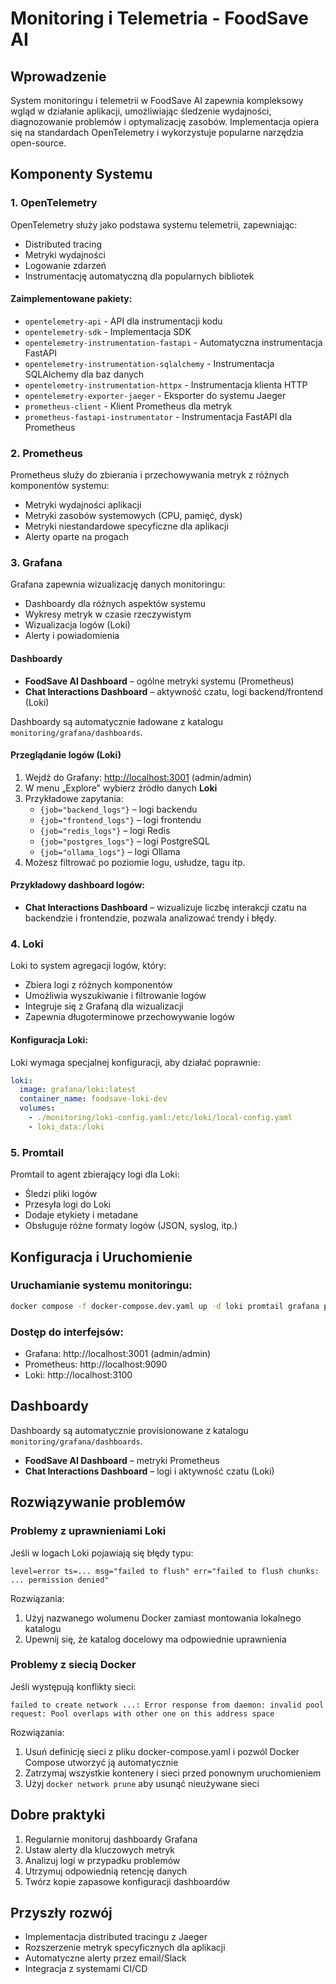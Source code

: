 # Monitoring i Telemetria - FoodSave AI

## Wprowadzenie

System monitoringu i telemetrii w FoodSave AI zapewnia kompleksowy wgląd w działanie aplikacji, umożliwiając śledzenie wydajności, diagnozowanie problemów i optymalizację zasobów. Implementacja opiera się na standardach OpenTelemetry i wykorzystuje popularne narzędzia open-source.

## Komponenty Systemu

### 1. **OpenTelemetry**

OpenTelemetry służy jako podstawa systemu telemetrii, zapewniając:
- Distributed tracing
- Metryki wydajności
- Logowanie zdarzeń
- Instrumentację automatyczną dla popularnych bibliotek

#### Zaimplementowane pakiety:
- `opentelemetry-api` - API dla instrumentacji kodu
- `opentelemetry-sdk` - Implementacja SDK
- `opentelemetry-instrumentation-fastapi` - Automatyczna instrumentacja FastAPI
- `opentelemetry-instrumentation-sqlalchemy` - Instrumentacja SQLAlchemy dla baz danych
- `opentelemetry-instrumentation-httpx` - Instrumentacja klienta HTTP
- `opentelemetry-exporter-jaeger` - Eksporter do systemu Jaeger
- `prometheus-client` - Klient Prometheus dla metryk
- `prometheus-fastapi-instrumentator` - Instrumentacja FastAPI dla Prometheus

### 2. **Prometheus**

Prometheus służy do zbierania i przechowywania metryk z różnych komponentów systemu:
- Metryki wydajności aplikacji
- Metryki zasobów systemowych (CPU, pamięć, dysk)
- Metryki niestandardowe specyficzne dla aplikacji
- Alerty oparte na progach

### 3. **Grafana**

Grafana zapewnia wizualizację danych monitoringu:
- Dashboardy dla różnych aspektów systemu
- Wykresy metryk w czasie rzeczywistym
- Wizualizacja logów (Loki)
- Alerty i powiadomienia

#### Dashboardy

- **FoodSave AI Dashboard** – ogólne metryki systemu (Prometheus)
- **Chat Interactions Dashboard** – aktywność czatu, logi backend/frontend (Loki)

Dashboardy są automatycznie ładowane z katalogu `monitoring/grafana/dashboards`.

#### Przeglądanie logów (Loki)

1. Wejdź do Grafany: [http://localhost:3001](http://localhost:3001) (admin/admin)
2. W menu „Explore” wybierz źródło danych **Loki**
3. Przykładowe zapytania:
   - `{job="backend_logs"}` – logi backendu
   - `{job="frontend_logs"}` – logi frontendu
   - `{job="redis_logs"}` – logi Redis
   - `{job="postgres_logs"}` – logi PostgreSQL
   - `{job="ollama_logs"}` – logi Ollama
4. Możesz filtrować po poziomie logu, usłudze, tagu itp.

#### Przykładowy dashboard logów:
- **Chat Interactions Dashboard** – wizualizuje liczbę interakcji czatu na backendzie i frontendzie, pozwala analizować trendy i błędy.

### 4. **Loki**

Loki to system agregacji logów, który:
- Zbiera logi z różnych komponentów
- Umożliwia wyszukiwanie i filtrowanie logów
- Integruje się z Grafaną dla wizualizacji
- Zapewnia długoterminowe przechowywanie logów

#### Konfiguracja Loki:

Loki wymaga specjalnej konfiguracji, aby działać poprawnie:

```yaml
loki:
  image: grafana/loki:latest
  container_name: foodsave-loki-dev
  volumes:
    - ./monitoring/loki-config.yaml:/etc/loki/local-config.yaml
    - loki_data:/loki
```

### 5. **Promtail**

Promtail to agent zbierający logi dla Loki:
- Śledzi pliki logów
- Przesyła logi do Loki
- Dodaje etykiety i metadane
- Obsługuje różne formaty logów (JSON, syslog, itp.)

## Konfiguracja i Uruchomienie

### Uruchamianie systemu monitoringu:

```bash
docker compose -f docker-compose.dev.yaml up -d loki promtail grafana prometheus
```

### Dostęp do interfejsów:

- Grafana: http://localhost:3001 (admin/admin)
- Prometheus: http://localhost:9090
- Loki: http://localhost:3100

## Dashboardy

Dashboardy są automatycznie provisionowane z katalogu `monitoring/grafana/dashboards`.

- **FoodSave AI Dashboard** – metryki Prometheus
- **Chat Interactions Dashboard** – logi i aktywność czatu (Loki)

## Rozwiązywanie problemów

### Problemy z uprawnieniami Loki

Jeśli w logach Loki pojawiają się błędy typu:

```
level=error ts=... msg="failed to flush" err="failed to flush chunks: ... permission denied"
```

Rozwiązania:
1. Użyj nazwanego wolumenu Docker zamiast montowania lokalnego katalogu
2. Upewnij się, że katalog docelowy ma odpowiednie uprawnienia

### Problemy z siecią Docker

Jeśli występują konflikty sieci:

```
failed to create network ...: Error response from daemon: invalid pool request: Pool overlaps with other one on this address space
```

Rozwiązania:
1. Usuń definicję sieci z pliku docker-compose.yaml i pozwól Docker Compose utworzyć ją automatycznie
2. Zatrzymaj wszystkie kontenery i sieci przed ponownym uruchomieniem
3. Użyj `docker network prune` aby usunąć nieużywane sieci

## Dobre praktyki

1. Regularnie monitoruj dashboardy Grafana
2. Ustaw alerty dla kluczowych metryk
3. Analizuj logi w przypadku problemów
4. Utrzymuj odpowiednią retencję danych
5. Twórz kopie zapasowe konfiguracji dashboardów

## Przyszły rozwój

- Implementacja distributed tracingu z Jaeger
- Rozszerzenie metryk specyficznych dla aplikacji
- Automatyczne alerty przez email/Slack
- Integracja z systemami CI/CD
